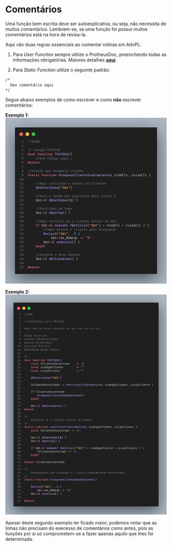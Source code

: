 # Comentários

Uma função bem escrita deve ser autoexplicativa, ou seja, não necessita de muitos comentários. Lembrem-se, se uma função foi possui muitos comentários está na hora de revisa-la.

Aqui vão duas regras essenciais ao comentar rotinas em AdvPL:

1. Para _User Function_ sempre utilize o ProtheusDoc, preenchendo todas as informações obrigatórias. Maiores detalhes [**aqui**](https://tdn.totvs.com/display/tec/ProtheusDOC).

2. Para _Static Function_ utilize o seguinte padrão:

```
/*
  Seu comentário aqui
*/
```

Segue abaixo exemplos de como escrever e como **não** escrever comentários:

**Exemplo 1:**
![](assets/images/maus_comentarios.png)

**Exemplo 2:**
![](assets/images/bons_comentarios.png)

Apesar deste segundo exemplo ter ficado maior, podemos notar que as linhas não precisam do execesso de comentários como antes, pois as funções por si só comprometem-se a fazer apenas aquilo que lhes foi determinada.
